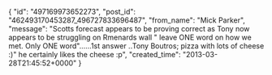  {
   "id": "497169973652273",
   "post_id": "462493170453287_496727833696487",
   "from_name": "Mick Parker",
   "message": "Scotts forecast appears to be proving correct as Tony now appears to be struggling on Rmenards wall \" leave ONE word on how we met. Only ONE word\"......1st answer ..Tony Boutros; pizza with lots of cheese :)\" he certainly likes the cheese :p",
   "created_time": "2013-03-28T21:45:52+0000"
 }
